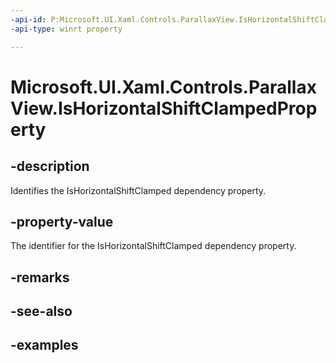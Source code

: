 ```yaml
---
-api-id: P:Microsoft.UI.Xaml.Controls.ParallaxView.IsHorizontalShiftClampedProperty
-api-type: winrt property

---
```

<!-- Property syntax.
public DependencyProperty IsHorizontalShiftClampedProperty { get; }
-->

# Microsoft.UI.Xaml.Controls.ParallaxView.IsHorizontalShiftClampedProperty


## -description

Identifies the IsHorizontalShiftClamped dependency property.


## -property-value

The identifier for the IsHorizontalShiftClamped dependency property.


## -remarks


## -see-also


## -examples


